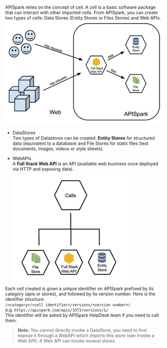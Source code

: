 APISpark relies on the concept of cell. A cell is a basic software package that can interact with other imported cells. From APISpark, you can create two types of cells: Data Stores (Entity Stores or Files Stores) and Web APIs.
  ![Cell concept](images/01.jpg "Cell concept")

- DataStores  
Two types of Datastores can be created. **Entity Stores** for structured data (equivalent to a database) and File Stores for static files (text documents, images, videos or style sheets).
- WebAPIs  
A **Full Stack Web API** is an API (available web business once deployed via HTTP and exposing data).

  ![Cell concept](images/02.jpg "Cell concept")

Each cell created is given a unique identifier on APISpark prefixed by its category (apis or stores), and followed by its version number. Here is the identifier structure:  
`/<category>/<cell identifier>/versions/<version number>/`  
e.g. `https://apispark.com/apis/3373/versions/1/`  
This identifier will be asked by APISpark HelpDesk team if you need to call them.

> **Note:** You cannot directly invoke a DataStore, you need to first expose it through a WebAPI which imports this store (see Invoke a Web API). A Web API can invoke several stores.
